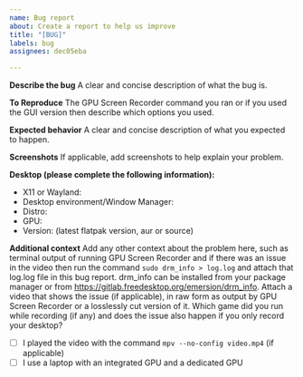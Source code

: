 ```yaml
---
name: Bug report
about: Create a report to help us improve
title: "[BUG]"
labels: bug
assignees: dec05eba

---
```


**Describe the bug**
A clear and concise description of what the bug is.

**To Reproduce**
The GPU Screen Recorder command you ran or if you used the GUI version then describe which options you used.

**Expected behavior**
A clear and concise description of what you expected to happen.

**Screenshots**
If applicable, add screenshots to help explain your problem.

**Desktop (please complete the following information):**
 - X11 or Wayland:
- Desktop environment/Window Manager:
 - Distro:
 - GPU:
 - Version: (latest flatpak version, aur or source)

**Additional context**
Add any other context about the problem here, such as terminal output of running GPU Screen Recorder and if there was an issue in the video then run the command `sudo drm_info > log.log` and attach that log.log file in this bug report. drm_info can be installed from your package manager or from https://gitlab.freedesktop.org/emersion/drm_info.
Attach a video that shows the issue (if applicable), in raw form as output by GPU Screen Recorder or a losslessly cut version of it.
Which game did you run while recording (if any) and does the issue also happen if you only record your desktop?

- [ ] I played the video with the command `mpv --no-config video.mp4` (if applicable)
- [ ] I use a laptop with an integrated GPU and a dedicated GPU
